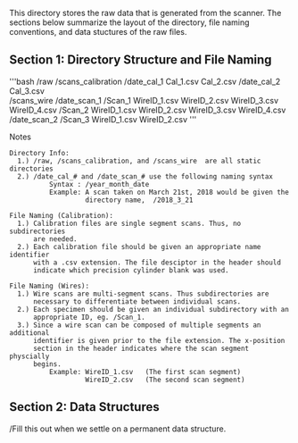 This directory stores the raw data that is generated from the scanner.
The sections below summarize the layout of the directory, file naming
conventions, and data stuctures of the raw files.

Section 1: Directory Structure and File Naming
---------------------------------------------- 
'''bash
/raw
    /scans_calibration
        /date_cal_1
            Cal_1.csv
            Cal_2.csv
        /date_cal_2  
            Cal_3.csv     
    /scans_wire
        /date_scan_1
            /Scan_1
                WireID_1.csv
                WireID_2.csv
                WireID_3.csv
                WireID_4.csv
            /Scan_2
                WireID_1.csv
                WireID_2.csv
                WireID_3.csv
                WireID_4.csv
        /date_scan_2
            /Scan_3
                WireID_1.csv
                WireID_2.csv
'''

Notes

    Directory Info:
      1.) /raw, /scans_calibration, and /scans_wire  are all static directories
      2.) /date_cal_# and /date_scan_# use the following naming syntax
              Syntax : /year_month_date
              Example: A scan taken on March 21st, 2018 would be given the
                       directory name,  /2018_3_21

    File Naming (Calibration):
      1.) Calibration files are single segment scans. Thus, no subdirectories
          are needed.
      2.) Each calibration file should be given an appropriate name identifier
          with a .csv extension. The file desciptor in the header should
          indicate which precision cylinder blank was used.

    File Naming (Wires):
      1.) Wire scans are multi-segment scans. Thus subdirectories are
          necessary to differentiate between individual scans.
      2.) Each specimen should be given an individual subdirectory with an
          appropriate ID, eg. /Scan_1.
      3.) Since a wire scan can be composed of multiple segments an additional
          identifier is given prior to the file extension. The x-position
          section in the header indicates where the scan segment physcially
          begins.
              Example: WireID_1.csv   (The first scan segment)
                       WireID_2.csv   (The second scan segment)

Section 2: Data Structures
--------------------------

/Fill this out when we settle on a permanent data structure.

